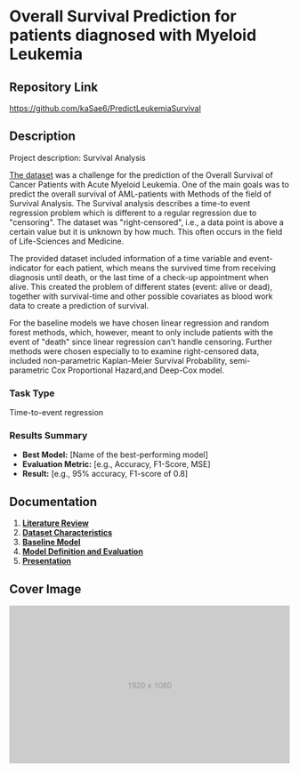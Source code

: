 # Overall Survival Prediction for patients diagnosed with Myeloid Leukemia

## Repository Link

https://github.com/kaSae6/PredictLeukemiaSurvival

## Description


Project description: Survival Analysis

[The dataset](https://challengedata.ens.fr/challenges/162) was a challenge for the prediction of the Overall Survival of Cancer Patients with Acute Myeloid Leukemia. 
One of the main goals was to predict the overall survival of AML-patients with Methods of the field of Survival Analysis. 
The Survival analysis describes a time-to event regression problem which is different to a regular regression due to "censoring". The dataset was "right-censored", i.e., a data point is above a certain value but it is unknown by how much. This often occurs in the field of Life-Sciences and Medicine.

The provided dataset included information of a time variable and event-indicator for each patient, which means the survived time from receiving diagnosis until death, or the last time of a check-up appointment when alive.  This created the problem of different states (event: alive or dead), together with survival-time and other possible covariates as blood work data to create a prediction of survival. 

For the baseline models we have chosen linear regression and random forest methods, which, however, meant to only include patients with the event of "death" since linear regression can't handle censoring.
Further methods were chosen especially to to examine right-censored data, included non-parametric Kaplan-Meier Survival Probability, semi-parametric Cox Proportional Hazard,and Deep-Cox model.




### Task Type

Time-to-event regression

### Results Summary

- **Best Model:** [Name of the best-performing model]
- **Evaluation Metric:** [e.g., Accuracy, F1-Score, MSE]
- **Result:** [e.g., 95% accuracy, F1-score of 0.8]

## Documentation

1. **[Literature Review](0_LiteratureReview/README.md)**
2. **[Dataset Characteristics](1_DatasetCharacteristics/exploratory_data_analysis.ipynb)**
3. **[Baseline Model](2_BaselineModel/baseline_model.ipynb)**
4. **[Model Definition and Evaluation](3_Model/model_definition_evaluation)**
5. **[Presentation](4_Presentation/README.md)**

## Cover Image

![Project Cover Image](CoverImage/cover_image.png)
